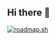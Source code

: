 ## Hi there 👋

<!--
**gusdecool/gusdecool** is a ✨ _special_ ✨ repository because its `README.md` (this file) appears on your GitHub profile.

Here are some ideas to get you started:

- 🔭 I’m currently working on ...
- 🌱 I’m currently learning ...
- 👯 I’m looking to collaborate on ...
- 🤔 I’m looking for help with ...
- 💬 Ask me about ...
- 📫 How to reach me: ...
- 😄 Pronouns: ...
- ⚡ Fun fact: ...
-->

[![roadmap.sh](https://roadmap.sh/card/tall/66cffe8786ab8b2c1778473d?variant=dark&roadmaps=software-architect%2Cbackend%2Cdocker%2Ctechnical-writer)](https://roadmap.sh)
